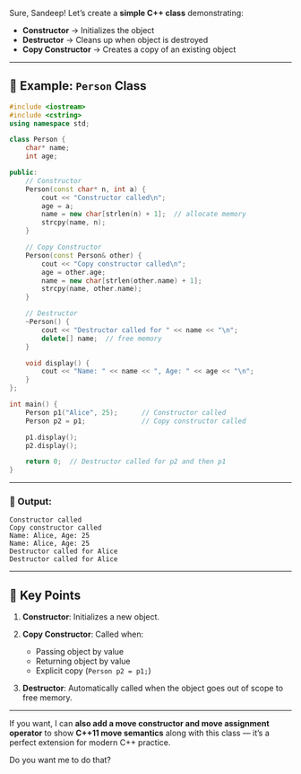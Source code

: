 Sure, Sandeep! Let’s create a **simple C++ class** demonstrating:

* **Constructor** → Initializes the object
* **Destructor** → Cleans up when object is destroyed
* **Copy Constructor** → Creates a copy of an existing object

---

## 🔹 Example: `Person` Class

```cpp
#include <iostream>
#include <cstring>
using namespace std;

class Person {
    char* name;
    int age;

public:
    // Constructor
    Person(const char* n, int a) {
        cout << "Constructor called\n";
        age = a;
        name = new char[strlen(n) + 1];  // allocate memory
        strcpy(name, n);
    }

    // Copy Constructor
    Person(const Person& other) {
        cout << "Copy constructor called\n";
        age = other.age;
        name = new char[strlen(other.name) + 1];
        strcpy(name, other.name);
    }

    // Destructor
    ~Person() {
        cout << "Destructor called for " << name << "\n";
        delete[] name;  // free memory
    }

    void display() {
        cout << "Name: " << name << ", Age: " << age << "\n";
    }
};

int main() {
    Person p1("Alice", 25);      // Constructor called
    Person p2 = p1;              // Copy constructor called

    p1.display();
    p2.display();

    return 0;  // Destructor called for p2 and then p1
}
```

---

### 🧾 Output:

```
Constructor called
Copy constructor called
Name: Alice, Age: 25
Name: Alice, Age: 25
Destructor called for Alice
Destructor called for Alice
```

---

## 🔹 Key Points

1. **Constructor**: Initializes a new object.
2. **Copy Constructor**: Called when:

   * Passing object by value
   * Returning object by value
   * Explicit copy (`Person p2 = p1;`)
3. **Destructor**: Automatically called when the object goes out of scope to free memory.

---

If you want, I can **also add a move constructor and move assignment operator** to show **C++11 move semantics** along with this class — it’s a perfect extension for modern C++ practice.

Do you want me to do that?
